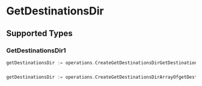 # GetDestinationsDir


## Supported Types

### GetDestinationsDir1

```go
getDestinationsDir := operations.CreateGetDestinationsDirGetDestinationsDir1(operations.GetDestinationsDir1{/* values here */})
```

### 

```go
getDestinationsDir := operations.CreateGetDestinationsDirArrayOfgetDestinationsDir2([]operations.GetDestinationsDir2{/* values here */})
```

